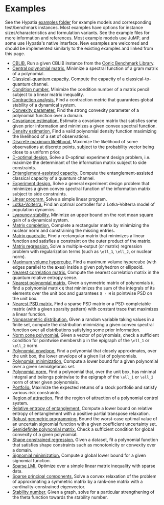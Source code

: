 # Examples

See the Hypatia [examples folder](https://github.com/jump-dev/Hypatia.jl/tree/master/examples) for example models and corresponding test/benchmark instances.
Most examples have options for instance sizes/characteristics and formulation variants.
See the example files for more information and references.
Most example models use JuMP, and some use Hypatia's native interface.
New examples are welcomed and should be implemented similarly to the existing examples and linked from this page.

  - [CBLIB.](https://github.com/jump-dev/Hypatia.jl/tree/master/examples/CBLIB) Run a given CBLIB instance from the [Conic Benchmark Library](http://cblib.zib.de/).
  - [Central polynomial matrix.](https://github.com/jump-dev/Hypatia.jl/tree/master/examples/centralpolymat) Minimize a spectral function of a gram matrix of a polynomial.
  - [Classical-quantum capacity.](https://github.com/jump-dev/Hypatia.jl/tree/master/examples/classicalquantum) Compute the capacity of a classical-to-quantum channel.
  - [Condition number.](https://github.com/jump-dev/Hypatia.jl/tree/master/examples/conditionnum) Minimize the condition number of a matrix pencil subject to a linear matrix inequality.
  - [Contraction analysis.](https://github.com/jump-dev/Hypatia.jl/tree/master/examples/contraction) Find a contraction metric that guarantees global stability of a dynamical system.
  - [Convexity parameter.](https://github.com/jump-dev/Hypatia.jl/tree/master/examples/convexityparameter) Find the strong convexity parameter of a polynomial function over a domain.
  - [Covariance estimation.](https://github.com/jump-dev/Hypatia.jl/tree/master/examples/covarianceest) Estimate a covariance matrix that satisfies some given prior information and minimizes a given convex spectral function.
  - [Density estimation.](https://github.com/jump-dev/Hypatia.jl/tree/master/examples/densityest) Find a valid polynomial density function maximizing the likelihood of a set of observations.
  - [Discrete maximum likelihood.](https://github.com/jump-dev/Hypatia.jl/tree/master/examples/discretemaxlikelihood) Maximize the likelihood of some observations at discrete points, subject to the probability vector being close to a uniform prior.
  - [D-optimal design.](https://github.com/jump-dev/Hypatia.jl/tree/master/examples/doptimaldesign) Solve a D-optimal experiment design problem, i.e. maximize the determinant of the information matrix subject to side constraints.
  - [Entanglement-assisted capacity.](https://github.com/jump-dev/Hypatia.jl/tree/master/examples/entanglementassisted) Compute the entanglement-assisted classical capacity of a quantum channel.
  - [Experiment design.](https://github.com/jump-dev/Hypatia.jl/tree/master/examples/experimentdesign) Solve a general experiment design problem that minimizes a given convex spectral function of the information matrix subject to side constraints.
  - [Linear program.](https://github.com/jump-dev/Hypatia.jl/tree/master/examples/linearopt) Solve a simple linear program.
  - [Lotka-Volterra.](https://github.com/jump-dev/Hypatia.jl/tree/master/examples/lotkavolterra) Find an optimal controller for a Lotka-Volterra model of population dynamics.
  - [Lyapunov stability.](https://github.com/jump-dev/Hypatia.jl/tree/master/examples/lyapunovstability) Minimize an upper bound on the root mean square gain of a dynamical system.
  - [Matrix completion.](https://github.com/jump-dev/Hypatia.jl/tree/master/examples/matrixcompletion) Complete a rectangular matrix by minimizing the nuclear norm and constraining the missing entries.
  - [Matrix quadratic.](https://github.com/jump-dev/Hypatia.jl/tree/master/examples/matrixquadratic) Find a rectangular matrix that minimizes a linear function and satisfies a constraint on the outer product of the matrix.
  - [Matrix regression.](https://github.com/jump-dev/Hypatia.jl/tree/master/examples/matrixregression) Solve a multiple-output (or matrix) regression problem with regularization terms (such as ``\ell_1``, ``\ell_2``, or nuclear norm).
  - [Maximum volume hypercube.](https://github.com/jump-dev/Hypatia.jl/tree/master/examples/maxvolume) Find a maximum volume hypercube (with edges parallel to the axes) inside a given polyhedron or ellipsoid.
  - [Nearest correlation matrix.](https://github.com/jump-dev/Hypatia.jl/tree/master/examples/nearestcorrelation) Compute the nearest correlation matrix in the quantum relative entropy sense.
  - [Nearest polynomial matrix.](https://github.com/jump-dev/Hypatia.jl/tree/master/examples/nearestpolymat) Given a symmetric matrix of polynomials ``H``, find a polynomial matrix ``Q`` that minimizes the sum of the integrals of its elements over the unit box and guarantees ``Q - H`` is pointwise PSD on the unit box.
  - [Nearest PSD matrix.](https://github.com/jump-dev/Hypatia.jl/tree/master/examples/nearestpsd) Find a sparse PSD matrix or a PSD-completable matrix (with a given sparsity pattern) with constant trace that maximizes a linear function.
  - [Nonparametric distribution.](https://github.com/jump-dev/Hypatia.jl/tree/master/examples/nonparametricdistr) Given a random variable taking values in a finite set, compute the distribution minimizing a given convex spectral function over all distributions satisfying some prior information.
  - [Norm cone polynomial.](https://github.com/jump-dev/Hypatia.jl/tree/master/examples/normconepoly) Given a vector of polynomials, check a sufficient condition for pointwise membership in the epigraph of the ``\ell_1`` or ``\ell_2`` norm.
  - [Polynomial envelope.](https://github.com/jump-dev/Hypatia.jl/tree/master/examples/polyenvelope) Find a polynomial that closely approximates, over the unit box, the lower envelope of a given list of polynomials.
  - [Polynomial minimization.](https://github.com/jump-dev/Hypatia.jl/tree/master/examples/polymin) Compute a lower bound for a given polynomial over a given semialgebraic set.
  - [Polynomial norm.](https://github.com/jump-dev/Hypatia.jl/tree/master/examples/polynorm) Find a polynomial that, over the unit box, has minimal integral and belongs pointwise to the epigraph of the ``\ell_1`` or ``\ell_2`` norm of other given polynomials.
  - [Portfolio.](https://github.com/jump-dev/Hypatia.jl/tree/master/examples/portfolio) Maximize the expected returns of a stock portfolio and satisfy various risk constraints.
  - [Region of attraction.](https://github.com/jump-dev/Hypatia.jl/tree/master/examples/regionofattr) Find the region of attraction of a polynomial control system.
  - [Relative entropy of entanglement.](https://github.com/jump-dev/Hypatia.jl/tree/master/examples/relentrentanglement) Compute a lower bound on relative entropy of entanglement with a positive partial transpose relaxation.
  - [Robust geometric programming.](https://github.com/jump-dev/Hypatia.jl/tree/master/examples/robustgeomprog) Bound the worst-case optimal value of an uncertain signomial function with a given coefficient uncertainty set.
  - [Semidefinite polynomial matrix.](https://github.com/jump-dev/Hypatia.jl/tree/master/examples/semidefinitepoly) Check a sufficient condition for global convexity of a given polynomial.
  - [Shape constrained regression.](https://github.com/jump-dev/Hypatia.jl/tree/master/examples/shapeconregr) Given a dataset, fit a polynomial function that satisfies shape constraints such as monotonicity or convexity over a domain.
  - [Signomial minimization.](https://github.com/jump-dev/Hypatia.jl/tree/master/examples/signomialmin) Compute a global lower bound for a given signomial function.
  - [Sparse LMI.](https://github.com/jump-dev/Hypatia.jl/tree/master/examples/sparselmi) Optimize over a simple linear matrix inequality with sparse data.
  - [Sparse principal components.](https://github.com/jump-dev/Hypatia.jl/tree/master/examples/sparsepca) Solve a convex relaxation of the problem of approximating a symmetric matrix by a rank-one matrix with a cardinality-constrained eigenvector.
  - [Stability number.](https://github.com/jump-dev/Hypatia.jl/tree/master/examples/stabilitynumber) Given a graph, solve for a particular strengthening of the theta function towards the stability number.
